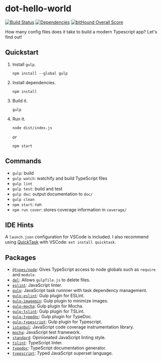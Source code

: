 # dot-hello-world

[![Build Status](https://travis-ci.org/dpyro/dot-hello-world.svg?branch=master)](https://travis-ci.org/dpyro/dot-hello-world)
[![Dependencies](https://david-dm.org/dpyro/dot-hello-world/dev-status.svg)](https://david-dm.org/dpyro/dot-hello-world)
[![bitHound Overall Score](https://www.bithound.io/github/dpyro/dot-hello-world/badges/score.svg)](https://www.bithound.io/github/dpyro/dot-hello-world)

How many config files does it take to build a modern Typescript app?
Let's find out!

## Quickstart

1. Install `gulp`.

    ```shell
    npm install --global gulp
    ```

1. Install dependencies.

    ```shell
    npm install
    ```

1. Build it.

    ```shell
    gulp
    ```

1. Run it.

    ```shell
    node dist/index.js
    ```

    *or*

    ```shell
    npm start
    ```

## Commands

- `gulp`: build
- `gulp watch`: watchify and build TypeScript files
- `gulp lint`
- `gulp test`: build and test
- `gulp doc`: output documentation to `doc/`
- `gulp clean`
- `npm start`: run
- `npm run cover`: stores coverage information in `coverage/`

## IDE Hints

A `launch.json` configuration for VSCode is included.
I also recommend using [QuickTask](https://marketplace.visualstudio.com/items?itemName=lkytal.quicktask) with VSCode: `ext install quicktask`.

## Packages

- [`@types/node`](https://www.npmjs.com/package/@types/node): Gives TypeScript access to node globals such as `require` and `module`.
- [`del`](https://www.npmjs.com/package/del): Allows `gulpfile.js` to delete files.
- [`eslint`](https://www.npmjs.com/package/eslint): JavaScript linter.
- [`gulp`](https://www.npmjs.com/package/gulp): JavaScript task runnner with task dependency management.
- [`gulp-eslint`](https://www.npmjs.com/package/gulp-eslint): Gulp plugin for ESLint.
- [`gulp-imagemin`](https://www.npmjs.com/package/gulp-imagemin): Gulp plugin to minimize images.
- [`gulp-mocha`](https://www.npmjs.com/package/gulp-mocha): Gulp plugin for Mocha.
- [`gulp-tslint`](https://www.npmjs.com/package/gulp-tslint): Gulp plugin for TSLint.
- [`gulp-typedoc`](https://www.npmjs.com/package/typedoc): Gulp plugin for TypeDoc.
- [`gulp-typescript`](https://www.npmjs.com/package/typescript): Gulp plugin for Typescript.
- [`istanbul`](https://www.npmjs.com/package/istanbul): JavaScript code coverage instrumentation library.
- [`mocha`](https://www.npmjs.com/package/mocha): JavaScript test framework.
- [`standard`](https://www.npmjs.com/package/standard): Opinionated JavaScript linting style.
- [`tslint`](https://www.npmjs.com/package/tslint): TypeScript linter.
- [`typedoc`](https://www.npmjs.com/package/typedoc): TypeScript documentation generator.
- [`typescript`](https://www.npmjs.com/package/typescript): Typed JavaScript superset language.
